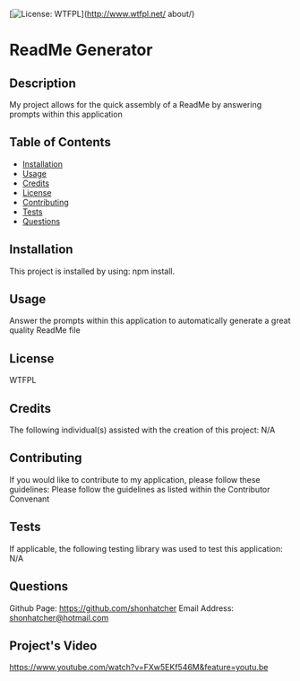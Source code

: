 [![License: WTFPL](https://img.shields.io/badge/License-WTFPL-brightgreen.svg)](http://www.wtfpl.net/   about/)


# ReadMe Generator 


## Description 

My project allows for the quick assembly of a ReadMe by answering prompts within this application 


## Table of Contents 

* [Installation](#installation)
* [Usage](#usage)
* [Credits](#credits)
* [License](#license)
* [Contributing](#contributing)
* [Tests](#tests)
* [Questions](#questions)


## Installation

This project is installed by using:
         npm install.


## Usage

Answer the prompts within this application to automatically generate a great quality ReadMe file


## License

WTFPL


## Credits

The following individual(s) assisted with the creation of this project:
        N/A


## Contributing

If you would like to contribute to my application, please follow these guidelines: 
        Please follow the guidelines as listed within the Contributor Convenant


## Tests

If applicable, the following testing library was used to test this application: 
        N/A


## Questions

Github Page: https://github.com/shonhatcher
Email Address: shonhatcher@hotmail.com

## Project's Video
https://www.youtube.com/watch?v=FXw5EKf546M&feature=youtu.be